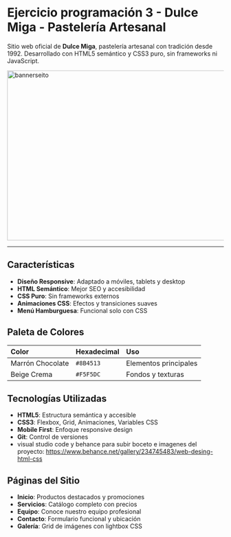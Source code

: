 # Ejercicio programación 3 - Dulce Miga - Pastelería Artesanal

Sitio web oficial de **Dulce Miga**, pastelería artesanal con tradición desde 1992. Desarrollado con HTML5 semántico y CSS3 puro, sin frameworks ni JavaScript.

<img width="1584" height="396" alt="bannerseito" src="https://github.com/user-attachments/assets/09365b3a-0f80-4a48-b85c-4396bb25ce24" />

---
## Características

- **Diseño Responsive**: Adaptado a móviles, tablets y desktop
- **HTML Semántico**: Mejor SEO y accesibilidad
- **CSS Puro**: Sin frameworks externos
- **Animaciones CSS**: Efectos y transiciones suaves
- **Menú Hamburguesa**: Funcional solo con CSS

## Paleta de Colores

| Color | Hexadecimal | Uso |
| :--- | :--- | :--- |
| Marrón Chocolate | `#8B4513` | Elementos principales |
| Beige Crema | `#F5F5DC` | Fondos y texturas |

## Tecnologías Utilizadas

- **HTML5**: Estructura semántica y accesible
- **CSS3**: Flexbox, Grid, Animaciones, Variables CSS
- **Mobile First**: Enfoque responsive design
- **Git**: Control de versiones
- visual studio code y behance para subir boceto e imagenes del proyecto:
  https://www.behance.net/gallery/234745483/web-desing-html-css

## Páginas del Sitio

- **Inicio**: Productos destacados y promociones
- **Servicios**: Catálogo completo con precios
- **Equipo**: Conoce nuestro equipo profesional
- **Contacto**: Formulario funcional y ubicación
- **Galería**: Grid de imágenes con lightbox CSS
